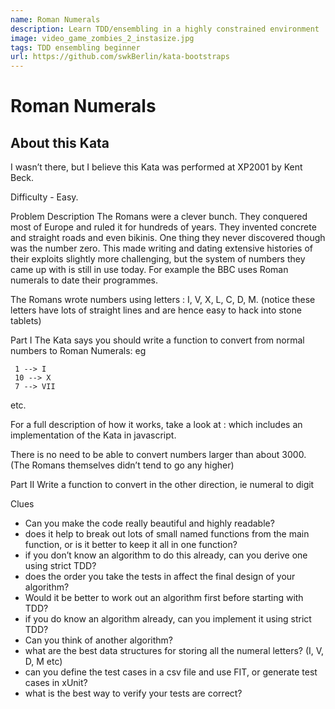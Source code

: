 ```yaml
---
name: Roman Numerals
description: Learn TDD/ensembling in a highly constrained environment
image: video_game_zombies_2_instasize.jpg
tags: TDD ensembling beginner
url: https://github.com/swkBerlin/kata-bootstraps
---
```

# Roman Numerals
## About this Kata
I wasn’t there, but I believe this Kata was performed at XP2001 by Kent Beck. 

Difficulty - Easy.

Problem Description
The Romans were a clever bunch. They conquered most of Europe and ruled it for hundreds of years. 
They invented concrete and straight roads and even bikinis. One thing they never discovered though was the number zero. 
This made writing and dating extensive histories of their exploits slightly more challenging, but the system of numbers 
they came up with is still in use today. For example the BBC uses Roman numerals to date their programmes.

The Romans wrote numbers using letters : I, V, X, L, C, D, M. (notice these letters have lots of straight lines and are hence easy to hack into stone tablets)

Part I
The Kata says you should write a function to convert from normal numbers to Roman Numerals: eg

     1 --> I
     10 --> X
     7 --> VII
etc.

For a full description of how it works, take a look at : which includes an implementation of the Kata in javascript.

There is no need to be able to convert numbers larger than about 3000. (The Romans themselves didn’t tend to go any higher)

Part II
Write a function to convert in the other direction, ie numeral to digit

Clues
* Can you make the code really beautiful and highly readable?
* does it help to break out lots of small named functions from the main function, or is it better to keep it all in one function?
* if you don’t know an algorithm to do this already, can you derive one using strict TDD?
* does the order you take the tests in affect the final design of your algorithm?
* Would it be better to work out an algorithm first before starting with TDD?
* if you do know an algorithm already, can you implement it using strict TDD?
* Can you think of another algorithm?
* what are the best data structures for storing all the numeral letters? (I, V, D, M etc)
* can you define the test cases in a csv file and use FIT, or generate test cases in xUnit?
* what is the best way to verify your tests are correct?
